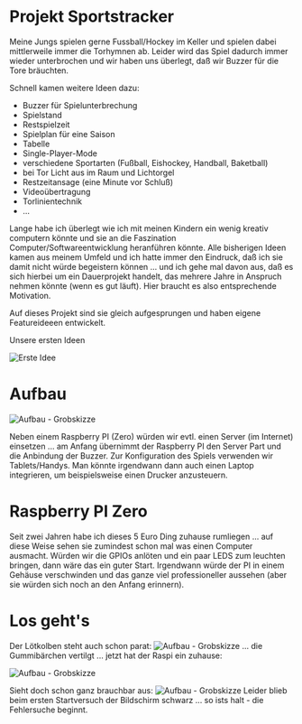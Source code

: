 # Projekt Sportstracker
Meine Jungs spielen gerne Fussball/Hockey im Keller und spielen dabei mittlerweile immer die Torhymnen ab. Leider wird das Spiel dadurch immer wieder unterbrochen und wir haben uns überlegt, daß wir Buzzer für die Tore bräuchten. 

Schnell kamen weitere Ideen dazu:

* Buzzer für Spielunterbrechung
* Spielstand
* Restspielzeit
* Spielplan für eine Saison
* Tabelle
* Single-Player-Mode
* verschiedene Sportarten (Fußball, Eishockey, Handball, Baketball)
* bei Tor Licht aus im Raum und Lichtorgel
* Restzeitansage (eine Minute vor Schluß) 
* Videoübertragung
* Torlinientechnik
* ...

Lange habe ich überlegt wie ich mit meinen Kindern ein wenig kreativ computern könnte und sie an die Faszination Computer/Softwareentwicklung heranführen könnte. Alle bisherigen Ideen kamen aus meinem Umfeld und ich hatte immer den Eindruck, daß ich sie damit nicht würde begeistern können ... und ich gehe mal davon aus, daß es sich hierbei um ein Dauerprojekt handelt, das mehrere Jahre in Anspruch nehmen könnte (wenn es gut läuft). Hier braucht es also entsprechende Motivation.

Auf dieses Projekt sind sie gleich aufgesprungen und haben eigene Featureideeen entwickelt.

Unsere ersten Ideen

![Erste Idee](images/sportstracker/sportstracker_wieEsAnfing1.jpg)

# Aufbau
![Aufbau - Grobskizze](images/sportstracker/sportstracker_aufbau.jpg)

Neben einem Raspberry PI (Zero) würden wir evtl. einen Server (im Internet) einsetzen ... am Anfang übernimmt der Raspberry PI den Server Part und die Anbindung der Buzzer. Zur Konfiguration des Spiels verwenden wir Tablets/Handys. Man könnte irgendwann dann auch einen Laptop integrieren, um beispielsweise einen Drucker anzusteuern. 

# Raspberry PI Zero
Seit zwei Jahren habe ich dieses 5 Euro Ding zuhause rumliegen ... auf diese Weise sehen sie zumindest schon mal was einen Computer ausmacht. Würden wir die GPIOs anlöten und ein paar LEDS zum leuchten bringen, dann wäre das ein guter Start. Irgendwann würde der PI in einem Gehäuse verschwinden und das ganze viel professioneller aussehen (aber sie würden sich noch an den Anfang erinnern).

# Los geht's
Der Lötkolben steht auch schon parat:
![Aufbau - Grobskizze](images/sportstracker/sportstracker_esGehtLos1.jpg)
... die Gummibärchen vertilgt ... jetzt hat der Raspi ein zuhause:

![Aufbau - Grobskizze](images/sportstracker/sportstracker_erstesGehaeuse1.jpg)

Sieht doch schon ganz brauchbar aus:
![Aufbau - Grobskizze](images/sportstracker/sportstracker_erstesGehaeuse2.jpg)
Leider blieb beim ersten Startversuch der Bildschirm schwarz ... so ists halt - die Fehlersuche beginnt.
